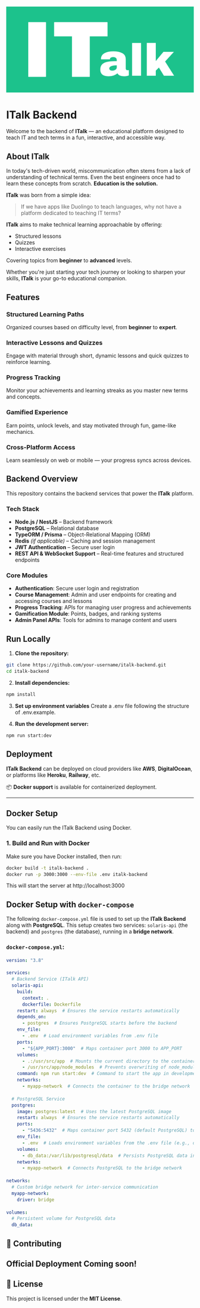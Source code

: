 ![ITalk Logo](/src/assets/logo.png)

# ITalk Backend

Welcome to the backend of **ITalk** — an educational platform designed to teach IT and tech terms in a fun, interactive, and accessible way.

## About ITalk

In today's tech-driven world, miscommunication often stems from a lack of understanding of technical terms. Even the best engineers once had to learn these concepts from scratch. **Education is the solution.**

**ITalk** was born from a simple idea:

> If we have apps like Duolingo to teach languages, why not have a platform dedicated to teaching IT terms?

**ITalk** aims to make technical learning approachable by offering:

- Structured lessons
- Quizzes
- Interactive exercises

Covering topics from **beginner** to **advanced** levels.

Whether you're just starting your tech journey or looking to sharpen your skills, **ITalk** is your go-to educational companion.

## Features

### Structured Learning Paths  
Organized courses based on difficulty level, from **beginner** to **expert**.

### Interactive Lessons and Quizzes  
Engage with material through short, dynamic lessons and quick quizzes to reinforce learning.

### Progress Tracking  
Monitor your achievements and learning streaks as you master new terms and concepts.

### Gamified Experience  
Earn points, unlock levels, and stay motivated through fun, game-like mechanics.

### Cross-Platform Access  
Learn seamlessly on web or mobile — your progress syncs across devices.

## Backend Overview

This repository contains the backend services that power the **ITalk** platform.

### Tech Stack

- **Node.js / NestJS** – Backend framework  
- **PostgreSQL** – Relational database  
- **TypeORM / Prisma** – Object-Relational Mapping (ORM)  
- **Redis** *(if applicable)* – Caching and session management  
- **JWT Authentication** – Secure user login  
- **REST API & WebSocket Support** – Real-time features and structured endpoints

### Core Modules

- **Authentication**: Secure user login and registration  
- **Course Management**: Admin and user endpoints for creating and accessing courses and lessons  
- **Progress Tracking**: APIs for managing user progress and achievements  
- **Gamification Module**: Points, badges, and ranking systems  
- **Admin Panel APIs**: Tools for admins to manage content and users

## Run Locally

1. **Clone the repository:**

```bash
git clone https://github.com/your-username/italk-backend.git
cd italk-backend
```

2. **Install dependencies:**

```bash
npm install
```

3. **Set up environment variables**
Create a .env file following the structure of .env.example.

4. **Run the development server:**

```bash
npm run start:dev
```

## Deployment

**ITalk Backend** can be deployed on cloud providers like **AWS**, **DigitalOcean**, or platforms like **Heroku**, **Railway**, etc.

📦 **Docker support** is available for containerized deployment.

---

## Docker Setup

You can easily run the ITalk Backend using Docker.

### 1. Build and Run with Docker

Make sure you have Docker installed, then run:

```bash
docker build -t italk-backend .
docker run -p 3000:3000 --env-file .env italk-backend
```

This will start the server at http://localhost:3000

## Docker Setup with `docker-compose`

The following `docker-compose.yml` file is used to set up the **ITalk Backend** along with **PostgreSQL**. This setup creates two services: `solaris-api` (the backend) and `postgres` (the database), running in a **bridge network**.

### `docker-compose.yml`:

```yaml
version: "3.8"

services:
  # Backend Service (ITalk API)
  solaris-api:
    build:
      context: .
      dockerfile: Dockerfile
    restart: always  # Ensures the service restarts automatically
    depends_on:
      - postgres  # Ensures PostgreSQL starts before the backend
    env_file:
      - .env  # Load environment variables from .env file
    ports:
      - "${APP_PORT}:3000"  # Maps container port 3000 to APP_PORT
    volumes:
      - .:/usr/src/app  # Mounts the current directory to the container for live reloading
      - /usr/src/app/node_modules  # Prevents overwriting of node_modules on host
    command: npm run start:dev  # Command to start the app in development mode
    networks:
      - myapp-network  # Connects the container to the bridge network
  
  # PostgreSQL Service
  postgres:
    image: postgres:latest  # Uses the latest PostgreSQL image
    restart: always  # Ensures the service restarts automatically
    ports:
      - "5436:5432"  # Maps container port 5432 (default PostgreSQL) to port 5436 on host
    env_file:
      - .env  # Loads environment variables from the .env file (e.g., database credentials)
    volumes:
      - db_data:/var/lib/postgresql/data  # Persists PostgreSQL data in a named volume
    networks:
      - myapp-network  # Connects PostgreSQL to the bridge network
  
networks:
  # Custom bridge network for inter-service communication
  myapp-network:
    driver: bridge

volumes:
  # Persistent volume for PostgreSQL data
  db_data:
```
## 🤝 Contributing

Official Deployment Coming soon!  
---

## 📄 License

This project is licensed under the **MIT License**.
